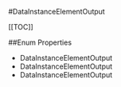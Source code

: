 #DataInstanceElementOutput

[[TOC]]

##Enum Properties 

* DataInstanceElementOutput
* DataInstanceElementOutput
* DataInstanceElementOutput